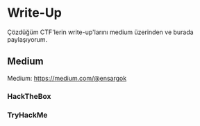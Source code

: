# Write-Up
Çözdüğüm CTF'lerin write-up'larını medium üzerinden ve burada paylaşıyorum.

## Medium
Medium: https://medium.com/@ensargok

### HackTheBox

### TryHackMe
